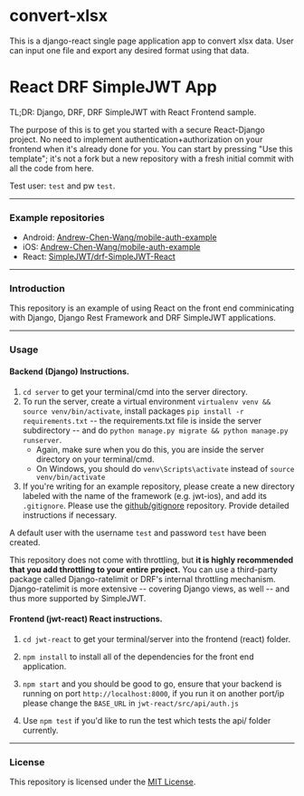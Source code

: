 # convert-xlsx
This is a django-react single page application app to convert xlsx data. User can input one file and export any desired format using that data.

# React DRF SimpleJWT App

TL;DR: Django, DRF, DRF SimpleJWT with React Frontend sample.

The purpose of this is to get you started with a secure React-Django project.
No need to implement authentication+authorization on your frontend when it's
already done for you. You can start by pressing "Use this template"; it's not
a fork but a new repository with a fresh initial commit with all the code from
here.

Test user: `test` and pw `test`.

---
### Example repositories

- Android: [Andrew-Chen-Wang/mobile-auth-example](https://github.com/Andrew-Chen-Wang/mobile-auth-example)
- iOS: [Andrew-Chen-Wang/mobile-auth-example](https://github.com/Andrew-Chen-Wang/mobile-auth-example)
- React: [SimpleJWT/drf-SimpleJWT-React](https://github.com/SimpleJWT/drf-SimpleJWT-React)

---
### Introduction

This repository is an example of using React on the front end comminicating with Django, Django Rest Framework and DRF SimpleJWT applications.

---
### Usage

#### Backend (Django) Instructions.


1. `cd server` to get your terminal/cmd into the server directory.
2. To run the server, create a virtual environment `virtualenv venv && source venv/bin/activate`, install packages `pip install -r requirements.txt` -- the requirements.txt file is inside the server subdirectory -- and do `python manage.py migrate && python manage.py runserver`.
    - Again, make sure when you do this, you are inside the server directory on your terminal/cmd.
    - On Windows, you should do `venv\Scripts\activate` instead of `source venv/bin/activate`
3. If you're writing for an example repository, please create
a new directory labeled with the name of the framework (e.g. jwt-ios),
and add its `.gitignore`. Please use the
[github/gitignore](https://github.com/github/gitignore) repository.
Provide detailed instructions if necessary.

A default user with the username `test` and password `test` have been created.

This repository does not come with throttling, but **it is
highly recommended that you add throttling to your entire
project.** You can use a third-party package called
Django-ratelimit or DRF's internal throttling mechanism.
Django-ratelimit is more extensive -- covering Django views,
as well -- and thus more supported by SimpleJWT.

#### Frontend (jwt-react) React instructions.

1. `cd jwt-react` to get your terminal/server into the frontend (react) folder.

2. `npm install` to install all of the dependencies for the front end application.

3. `npm start` and you should be good to go, ensure that your backend is running on port `http://localhost:8000`, if you run it on another port/ip please change the `BASE_URL` in `jwt-react/src/api/auth.js`

4. Use `npm test` if you'd like to run the test which tests the api/ folder currently.


---
### License

This repository is licensed under the 
[MIT License](https://github.com/SimpleJWT/drf-SimpleJWT-server-template/blob/master/LICENSE).
